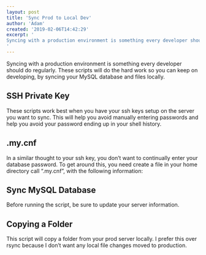 ```yaml
---
layout: post
title: 'Sync Prod to Local Dev'
author: 'Adam'
created: '2019-02-06T14:42:29'
excerpt: '
Syncing with a production environment is something every developer should do regularly. These scripts will do the hard work so you can keep on developing, by syncing your MySQL database and files locally. SSH Private Key These scripts work best when you have your ssh keys setup on the server you want to sync. This [&hellip;]
'
---
```



Syncing with a production environment is something every developer should do regularly. These scripts will do the hard work so you can keep on developing, by syncing your MySQL database and files locally.

## SSH Private Key

These scripts work best when you have your ssh keys setup on the server you want to sync. This will help you avoid manually entering passwords and help you avoid your password ending up in your shell history.

## .my.cnf

In a similar thought to your ssh key, you don&#8217;t want to continually enter your database password. To get around this, you need create a file in your home directory call &#8220;.my.cnf&#8221;, with the following information:
<script></script>

## Sync MySQL Database

Before running the script, be sure to update your server information.
<script></script>

## Copying a Folder

This script will copy a folder from your prod server locally. I prefer this over rsync because I don&#8217;t want any local file changes moved to production.
<script></script>
